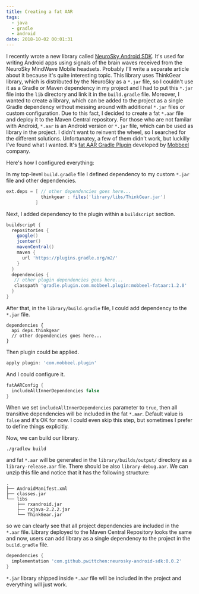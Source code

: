```yaml
---
title: Creating a fat AAR
tags:
  - java
  - gradle
  - android
date: 2018-10-02 00:01:31
---
```



I recently wrote a new library called [NeuroSky Android SDK](https://github.com/pwittchen/neurosky-android-sdk). It's used for writing Android apps using signals of the brain waves received from the NeuroSky MindWave Mobile headsets. Probably I'll write a separate article about it because it's quite interesting topic. This library uses ThinkGear library, which is distributed by the NeuroSky as a `*.jar` file, so I couldn't use it as a Gradle or Maven dependency in my project and I had to put this `*.jar` file into the `lib` directory and link it in the `build.gradle` file. Moreover, I wanted to create a library, which can be added to the project as a single Gradle dependency without messing around with additional `*.jar` files or custom configuration. Due to this fact, I decided to create a fat `*.aar` file and deploy it to the Maven Central repository. For those who are not familar with Android, `*.aar` is an Android version or `*.jar` file, which can be used as library in the project. I didn't want to reinvent the wheel, so I searched for the different solutions. Unfortunatey, a few of them didn't work, but luckilly I've found what I wanted. It's [fat AAR Gradle Plugin](https://github.com/Mobbeel/fataar-gradle-plugin) developed by [Mobbeel](https://github.com/Mobbeel) company.

Here's how I configured everything:

In my top-level `build.gradle` file I defined dependency to my custom `*.jar` file and other dependencies.

```gradle
ext.deps = [ // other dependencies goes here...
             thinkgear : files('library/libs/ThinkGear.jar')
           ]
```

Next, I added dependency to the plugin within a `buildscript` section.

```gradle
buildscript {
  repositories {
    google()
    jcenter()
    mavenCentral()
    maven {
      url 'https://plugins.gradle.org/m2/'
    }
  }
  dependencies {
   // other plugin dependencies goes here...
   classpath 'gradle.plugin.com.mobbeel.plugin:mobbeel-fataar:1.2.0'
  }
}
```

After that, in the `library/build.gradle` file, I could add dependency to the `*.jar` file.

```
dependencies {
  api deps.thinkgear
  // other dependencies goes here...
}
```

Then plugin could be applied.

```gradle
apply plugin: 'com.mobbeel.plugin'
```

And I could configure it.

```gradle
fatAARConfig {
  includeAllInnerDependencies false
}
```

When we set `includeAllInnerDependencies` parameter to `true`, then all transitive dependencies will be included in the fat `*.aar`. Default value is `false` and it's OK for now. I could even skip this step, but sometimes I prefer to define things explicitly.

Now, we can build our library.

```
./gradlew build
```

and fat `*.aar` will be generated in the `library/builds/output/` directory as a `library-release.aar` file. There should be also `library-debug.aar`. We can unzip this file and notice that it has the following structure:

```
.
├── AndroidManifest.xml
├── classes.jar
└── libs
    ├── rxandroid.jar
    ├── rxjava-2.2.2.jar
    └── ThinkGear.jar
```

so we can clearly see that all project dependencies are included in the `*.aar` file. Library deployed to the Maven Central Repository looks the same and now, users can add library as a single dependency to the project in the `build.gradle` file.

```gradle
dependencies {
  implementation 'com.github.pwittchen:neurosky-android-sdk:0.0.2'
}
```

`*.jar` library shipped inside `*.aar` file will be included in the project and everything will just work.
